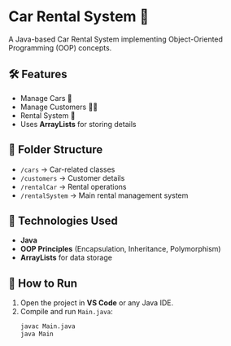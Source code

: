 # Car Rental System 🚗

A Java-based Car Rental System implementing Object-Oriented Programming (OOP) concepts.

## 🛠 Features
- Manage Cars 🚙
- Manage Customers 🧑‍💼
- Rental System 📜
- Uses **ArrayLists** for storing details

## 📁 Folder Structure
- `/cars` → Car-related classes
- `/customers` → Customer details
- `/rentalCar` → Rental operations
- `/rentalSystem` → Main rental management system

## 🔧 Technologies Used
- **Java**
- **OOP Principles** (Encapsulation, Inheritance, Polymorphism)
- **ArrayLists** for data storage

## 📜 How to Run
1. Open the project in **VS Code** or any Java IDE.
2. Compile and run `Main.java`:
   ```sh
   javac Main.java
   java Main